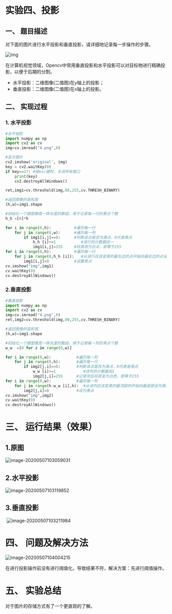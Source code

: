 # 实验四、投影



## 一、  题目描述

对下面的图片进行水平投影和垂直投影，请详细地记录每一步操作的步骤。

![img](https://p.ananas.chaoxing.com/star3/origin/5a77b55072c8abb897aa9b2b5f56e1ae)

在计算机视觉领域，Opencv中常用垂直投影和水平投影可以对目标物进行精确投影，以便于后期的分割。

- 水平投影：二维图像(二值图)在y轴上的投影；
- 垂直投影：二维图像(二值图)在x轴上的投影。

##  二、  实现过程

###  1. 水平投影

```python
#水平投影
import numpy as np
import cv2 as cv 
img=cv.imread("4.png",0)

#显示图片
cv2.imshow('original', img)
key = cv2.waitKey(0)
if key==27: #按esc键时，关闭所有窗口
    print(key)
    cv2.destroyAllWindows()

ret,img1=cv.threshold(img,80,255,cv.THRESH_BINARY)

#返回图像的高和宽
(h,w)=img1.shape

#初始化一个跟图像高一样长度的数组，用于记录每一行的黑点个数
h_h =[0]*h

for i in range(0,h):          #遍历每一行
    for j in range(0,w):      #遍历每一列
        if img1[i,j]==0:      #判断该点是否为黑点，0代表黑点
            h_h [i]+=1           #该行的计数器加一
            img1[i,j]=255     #将其改为白点，即等于255
for i in range(0,h):          #遍历每一行
    for j in range(0,h_h [i]):   #从该行应该变黑的最左边的点开始向最右边的点设置黑点
        img1[i,j]=0           #设置黑点
cv.imshow("img",img1) 
cv.waitKey(0) 
cv.destroyAllWindows()

```



 

### 2.垂直投影

```python
#垂直投影
import numpy as np
import cv2 as cv 
img=cv.imread("4.png",0)
ret,img2=cv.threshold(img,80,255,cv.THRESH_BINARY)

#返回图像的高和宽
(h,w)=img1.shape

#初始化一个跟图像宽一样长度的数组，用于记录每一列的黑点个数
w_w  =[0 for z in range(0,w)]

for i in range(0,w):           #遍历每一列  
    for j in range(0,h):       #遍历每一行
        if img2[j,i]==0:       #判断该点是否为黑点，0代表是黑点
            w_w [i]+=1            #该列的计数器加1
            img2[j,i]=255      #记录完后将其变为白色，即等于255
for i in range(0,w):           #遍历每一列
    for j in range(h-w_w [i],h):  #从该列应该变黑的最顶部的开始向最底部设为黑点
        img2[j,i]=0            #设为黑点
cv.imshow("img",img2) 
cv.waitKey(0) 
cv.destroyAllWindows()
```



# 三、  运行结果（效果）

## 1.原图

![image-20200507103059031](C:\Users\Shinebay\AppData\Roaming\Typora\typora-user-images\image-20200507103059031.png)

## 2.水平投影

![image-20200507103119852](C:\Users\Shinebay\AppData\Roaming\Typora\typora-user-images\image-20200507103119852.png)

## 3.垂直投影

​						      ![image-20200507103211984](C:\Users\Shinebay\AppData\Roaming\Typora\typora-user-images\image-20200507103211984.png)



# 四、  问题及解决方法

  			

![image-20200507104004215](C:\Users\Shinebay\AppData\Roaming\Typora\typora-user-images\image-20200507104004215.png)

在进行投影操作前没有进行阈值化，导致结果不符，解决方案：先进行阈值操作。

# 五、  实验总结



 对于图片的存储方式有了一个更直观的了解。



